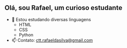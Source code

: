 ## Olá, sou Rafael, um curioso estudante  

- 🌱 Estou estudando diversas linguagens
  - HTML
  - CSS 
  - Python
- 📫 Contato: ctt.rafaeldasilva@gmail.com

